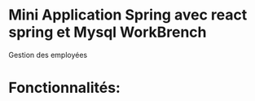# Mini Application Spring avec  react   spring et Mysql WorkBrench

  Gestion des employées 
  
# Fonctionnalités:



                           
                           
                           
                           
                           
                           
                           

